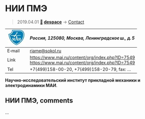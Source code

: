 # НИИ ПМЭ
> 2019.04.01 **[🚀](../index/index.md) [despace](index.md)** → [Contact](contact.md)

|[![](f/contact/m/mai_logo1_thumb.jpg)](f/contact/m/mai_logo1.png)|*Россия, 125080, Москва, Ленинградское ш., д. 5*|
|:--|:--|
|E‑mail| <riame@sokol.ru> |
|Link| <https://www.mai.ru/content/org/index.php?ID=7549><br> <https://www.mai.ru/content/org/index.php?ID=7549> |
|Tel| +7(499)158-00-20, +7(499)158-20-79, fax: … |

**Научно‑исследовательский институт прикладной механики и электродинамики МАИ**.


<p style="page-break-after:always"> </p>

## НИИ ПМЭ, comments

…
